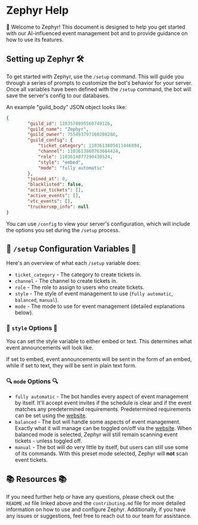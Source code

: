 # Zephyr Help

👋 Welcome to Zephyr! This document is designed to help you get started with our AI-influenced event management bot and to provide guidance on how to use its features.

## Setting up Zephyr 🛠️

To get started with Zephyr, use the `/setup` command. This will guide you through a series of prompts to customize the bot's behavior for your server. Once all variables have been defined with the `/setup` command, the bot will save the server's config to our databases.

An example "guild_body" JSON object looks like:
```json
{
        "guild_id": 1103578895560749126,
        "guild_name": "Zephyr",
        "guild_owner": 755493797160288286,
        "guild_config": {
            "ticket_category": 1103613805411446804,
            "channel": 1103613860763664424,
            "role": 1103614077290430524,
            "style": "embed",
            "mode": "fully automatic"
        },
        "joined_at": 0,
        "blacklisted": false,
        "active_tickets": [],
        "active_events": [],
        "vtc_events": [],
        "truckersmp_info": null
}
```
You can use `/config` to view your server's configuration, which will include the options you set during the `/setup` process.

## 🔧 `/setup` Configuration Variables 🔨

Here's an overview of what each `/setup` variable does:

- `ticket_category` - The category to create tickets in.
- `channel` - The channel to create tickets in.
- `role` - The role to assign to users who create tickets.
- `style` - The style of event management to use (`fully automatic`, `balanced`, `manual`).
- `mode` - The mode to use for event management (detailed explanations below).

### 🎨 `style` Options 🎨

You can set the style variable to either embed or text. This determines what event announcements will look like.

If set to embed, event announcements will be sent in the form of an embed, while if set to text, they will be sent in plain text form.


### 🔍 `mode` Options 🔍

- `fully automatic` - The bot handles every aspect of event management by itself. It'll accept event invites if the schedule is clear and if the event matches any predetermined requirements. Predetermined requirements can be set using the [website](https://okayge.xyz/zephyr/settings#eventacceptance).
- `balanced` - The bot will handle some aspects of event management. Exactly what it will manage can be toggled on/off via the [website](https://okayge.xyz/zephyr/settings#eventacceptance). When balanced mode is selected, Zephyr will still remain scanning event tickets - unless toggled off.
- `manual` - The bot will do very little by itself, but users can still use some of its commands. With this preset mode selected,  Zephyr will **not** scan event tickets.

## 📚 Resources 📚

If you need further help or have any questions, please check out the `README.md` file linked above and the `contributing.md` file for more detailed information on how to use and configure Zephyr. Additionally, if you have any issues or suggestions, feel free to reach out to our team  for assistance.

